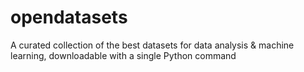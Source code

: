 # opendatasets
A curated collection of the best datasets for data analysis &amp; machine learning, downloadable with a single Python command
